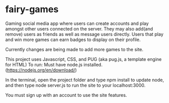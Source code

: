 # fairy-games
Gaming social media app where users can create accounts and play amongst other users connected on the server. They may also add(and remove) users as friends as well as message users directly. Users that play and win more games can earn badges to display on their profile.

Currently changes are being made to add more games to the site.

This project uses Javascript, CSS, and PUG (aka pug.js, a template engine for HTML) To run: Must have node.js installed. (https://nodejs.org/en/download/)

In the terminal, open the project folder and type npm install to update node, and then type node server.js to run the site to your localhost:3000.

You must sign up with an account to use the site features.

